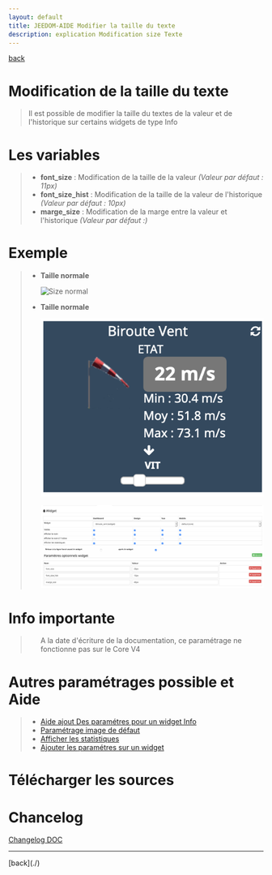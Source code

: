 ```yaml
---
layout: default
title: JEEDOM-AIDE Modifier la taille du texte
description: explication Modification size Texte
---
```

[back](./)
# Modification de la taille du texte
<blockquote>
    Il est possible de modifier la taille du textes de la valeur et de l'historique sur certains widgets de type Info
</blockquote>

# Les variables
<blockquote>
        <ul>
            <li><b>font_size</b> : Modification de la taille de la valeur <i>(Valeur par défaut : 11px)</i></li>
            <li><b>font_size_hist</b> : Modification de la taille de la valeur de l'historique <i>(Valeur par défaut : 10px)</i></li>
            <li><b>marge_size</b> : Modification de la marge entre la valeur et l'historique <i>(Valeur par défaut :)</i></li>
        </ul>
</blockquote>

# Exemple
<blockquote>
    <ul>
        <li><b>Taille normale</b></li>
        <p><img src="img/AIDE-CONFIG_SIZE_1.png" alt="Size normal" /></p>
        <li><b>Taille normale</b></li>
        <p><img src="img/AIDE_CONFIG_SIZE_2.png" alt="Size" /></p>
        <p><img src="img/AIDE_CONFIG_SIZE_3.png" alt="Size réglage" /></p>
        </ul>
</blockquote>


# Info importante
<blockquote>
        <ul>
A la date d'écriture de la documentation, ce paramétrage ne fonctionne pas sur le Core V4
        </ul>
</blockquote>

# Autres paramétrages possible et Aide
<blockquote>
        <ul>
            <li><a href="JEEDOM_AIDE_CONFIG_INFO.html">Aide ajout Des paramétres pour un widget Info</a></li>
            <li><a href="JEEDOM_AIDE_Error.html">Paramétrage image de défaut</a></li>
            <li><a href="JEEDOM_AIDE_STATS.html">Afficher les statistiques</a></li>
            <li><a href="JEEDOM_AIDE_PARA.html">Ajouter les paramétres sur un widget</a></li>
        </ul>
</blockquote>

# Télécharger les sources

# Chancelog
<a href="https://github.com/JEALG/JEEDOM-Widget_JAG-doc/commits/master">Changelog DOC</a>

<hr />
[back](./)